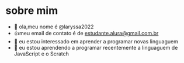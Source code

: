 # sobre mim
- 👋 ola,meu nome é   @laryssa2022
- :+1:meu email de contato é de estudante.alura@gmail.com.br
- 👀 eu estou interessado em aprender a programar novas linguaguem
- 🌱 eu estou aprendendo a programar recentemente a linguaguem de JavaScript e o Scratch


